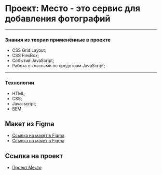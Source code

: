 # Проект: Место - это сервис для добавления фотографий

------
### Знания из теории применённые в проекте
* CSS Grid Layout;
* CSS FlexBox;
* События JavaScript;
* Работа с классами по средствам JavaScript;


------
### Технологии
* HTML;
* CSS;
* Java-script;
* BEM


## Макет из Figma

* [Ссылка на макет в Figma](https://www.figma.com/file/2cn9N9jSkmxD84oJik7xL7/JavaScript.-Sprint-4?node-id=0%3A1)
* [Ссылка на макет в Figma](https://www.figma.com/file/bjyvbKKJN2naO0ucURl2Z0/JavaScript.-Sprint-5?node-id=50160%3A51)

## Ссылка на проект

* [Проект Место](https://powerhair.github.io/mesto/)
